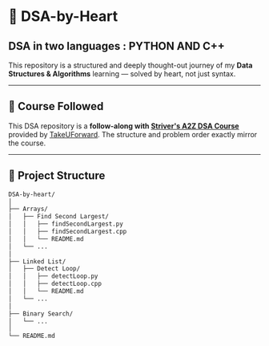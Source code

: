 # 🧠 DSA-by-Heart

## DSA in two languages : PYTHON AND C++

This repository is a structured and deeply thought-out journey of my **Data Structures & Algorithms** learning — solved by heart, not just syntax.

---

## 🚀 Course Followed

This DSA repository is a **follow-along with [Striver's A2Z DSA Course](https://takeuforward.org/interviews/strivers-dsa-sheet-top-coding-interview-problems/)**  
provided by [TakeUForward](https://takeuforward.org). The structure and problem order exactly mirror the course.

---

## 📁 Project Structure

```bash
DSA-by-heart/
│
├── Arrays/
│   ├── Find Second Largest/
│   │   ├── findSecondLargest.py
│   │   ├── findSecondLargest.cpp
│   │   └── README.md
│   └── ...
│
├── Linked List/
│   ├── Detect Loop/
│   │   ├── detectLoop.py
│   │   ├── detectLoop.cpp
│   │   └── README.md
│   └── ...
│
├── Binary Search/
│   └── ...
│
└── README.md
